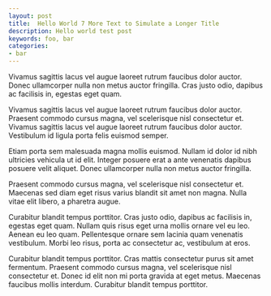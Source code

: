 ```yaml
---
layout: post
title:  Hello World 7 More Text to Simulate a Longer Title
description: Hello world test post
keywords: foo, bar
categories: 
- bar
---
```


Vivamus sagittis lacus vel augue laoreet rutrum faucibus dolor auctor. Donec ullamcorper nulla non metus auctor fringilla. Cras justo odio, dapibus ac facilisis in, egestas eget quam. 

Vivamus sagittis lacus vel augue laoreet rutrum faucibus dolor auctor. Praesent commodo cursus magna, vel scelerisque nisl consectetur et. Vivamus sagittis lacus vel augue laoreet rutrum faucibus dolor auctor. Vestibulum id ligula porta felis euismod semper. 

Etiam porta sem malesuada magna mollis euismod. Nullam id dolor id nibh ultricies vehicula ut id elit. Integer posuere erat a ante venenatis dapibus posuere velit aliquet. Donec ullamcorper nulla non metus auctor fringilla. 

Praesent commodo cursus magna, vel scelerisque nisl consectetur et. Maecenas sed diam eget risus varius blandit sit amet non magna. Nulla vitae elit libero, a pharetra augue. 

Curabitur blandit tempus porttitor. Cras justo odio, dapibus ac facilisis in, egestas eget quam. Nullam quis risus eget urna mollis ornare vel eu leo. Aenean eu leo quam. Pellentesque ornare sem lacinia quam venenatis vestibulum. Morbi leo risus, porta ac consectetur ac, vestibulum at eros. 

Curabitur blandit tempus porttitor. Cras mattis consectetur purus sit amet fermentum. Praesent commodo cursus magna, vel scelerisque nisl consectetur et. Donec id elit non mi porta gravida at eget metus. Maecenas faucibus mollis interdum. Curabitur blandit tempus porttitor.